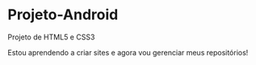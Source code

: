 # Projeto-Android
 Projeto de HTML5 e CSS3

 Estou aprendendo a criar sites e agora vou gerenciar meus repositórios!
